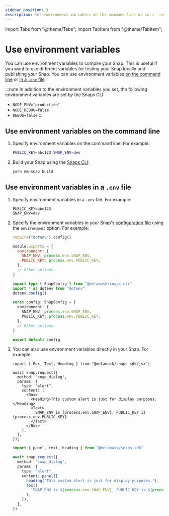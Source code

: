 ```yaml
---
sidebar_position: 3
description: Set environment variables on the command line or in a `.env` file.
---
```


import Tabs from "@theme/Tabs";
import TabItem from "@theme/TabItem";

# Use environment variables

You can use environment variables to compile your Snap.
This is useful if you want to use different variables for testing your Snap locally and publishing
your Snap.
You can use environment variables [on the command line](#use-environment-variables-on-the-command-line)
or [in a `.env` file](#use-environment-variables-in-a-env-file).

:::note
In addition to the environment variables you set, the following environment variables are set by the
Snaps CLI:

- `NODE_ENV="production"`
- `NODE_DEBUG=false`
- `DEBUG=false`
  :::

## Use environment variables on the command line

1. Specify environment variables on the command line.
   For example:

   ```bash
   PUBLIC_KEY=abc123 SNAP_ENV=dev
   ```

2. Build your Snap using the [Snaps CLI](../reference/cli.md):

   ```bash
   yarn mm-snap build
   ```

## Use environment variables in a `.env` file

1. Specify environment variables in a `.env` file.
   For example:

   ```text title=".env"
   PUBLIC_KEY=abc123
   SNAP_ENV=dev
   ```

2. Specify the environment variables in your Snap's
   [configuration file](../learn/about-snaps/files.md#configuration-file) using the `environment` option.
   For example:

   <Tabs>
   <TabItem value="JavaScript">

   ```javascript title="snap.config.js"
   require("dotenv").config()

   module.exports = {
     environment: {
       SNAP_ENV: process.env.SNAP_ENV,
       PUBLIC_KEY: process.env.PUBLIC_KEY,
     },
     // Other options.
   }
   ```

   </TabItem>
   <TabItem value="TypeScript">

   ```typescript title="snap.config.ts"
   import type { SnapConfig } from "@metamask/snaps-cli"
   import * as dotenv from "dotenv"
   dotenv.config()

   const config: SnapConfig = {
     environment: {
       SNAP_ENV: process.env.SNAP_ENV,
       PUBLIC_KEY: process.env.PUBLIC_KEY,
     },
     // Other options.
   }

   export default config
   ```

   </TabItem>
   </Tabs>

3. You can also use environment variables directly in your Snap.
   For example:

    <Tabs>
    <TabItem value="JSX">

    ```tsx title="index.tsx"
    import { Box, Text, Heading } from "@metamask/snaps-sdk/jsx";

    await snap.request({
      method: "snap_dialog",
      params: {
        type: "alert",
        content: (
          <Box>
            <Heading>This custom alert is just for display purposes.</Heading>
            <Text>
              SNAP_ENV is {process.env.SNAP_ENV}, PUBLIC_KEY is {process.env.PUBLIC_KEY}
            </Text>
          </Box>
        ),
      },
    });
    ```

    </TabItem>
    <TabItem value="Functions" deprecated>

    ```typescript title="index.ts"
    import { panel, text, heading } from "@metamask/snaps-sdk"

    await snap.request({
      method: "snap_dialog",
      params: {
        type: "alert",
        content: panel([
          heading("This custom alert is just for display purposes."),
          text(
            `SNAP_ENV is ${process.env.SNAP_ENV}, PUBLIC_KEY is ${process.env.PUBLIC_KEY}`
          ),
        ]),
      },
    })
    ```

    </TabItem>
    </Tabs>

